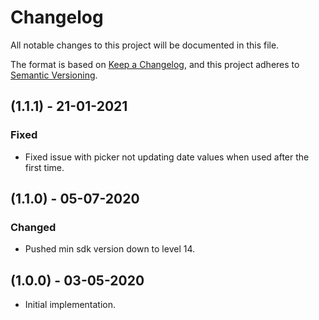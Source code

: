 # Changelog
All notable changes to this project will be documented in this file.

The format is based on [Keep a Changelog](https://keepachangelog.com/en/1.0.0/),
and this project adheres to [Semantic Versioning](https://semver.org/spec/v2.0.0.html).

## (1.1.1) - 21-01-2021
### Fixed
- Fixed issue with picker not updating date values when used after the first time.

## (1.1.0) - 05-07-2020
### Changed
- Pushed min sdk version down to level 14.

## (1.0.0) - 03-05-2020
- Initial implementation.